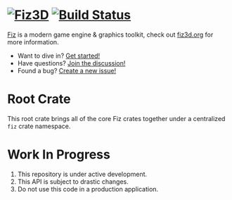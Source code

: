 # [![Fiz3D](http://fiz3d.org/static/media/logo_nopad_101x48.png)](https://fiz3d.org) [![Build Status](https://travis-ci.org/fiz3d/fiz.svg?branch=master)](https://travis-ci.org/fiz3d/fiz) 

[Fiz](https://fiz3d.org) is a modern game engine & graphics toolkit, check out [fiz3d.org](https://fiz3d.org) for more information.

  - Want to dive in? [Get started!](https://fiz3d.org/docs)
  - Have questions? [Join the discussion!](https://fiz3d.org/slack)
  - Found a bug? [Create a new issue!](https://github.com/fiz3d/fiz/issues/new)

# Root Crate

This root crate brings all of the core Fiz crates together under a centralized `fiz` crate namespace.

# Work In Progress

1. This repository is under active development.
2. This API is subject to drastic changes.
3. Do not use this code in a production application.
